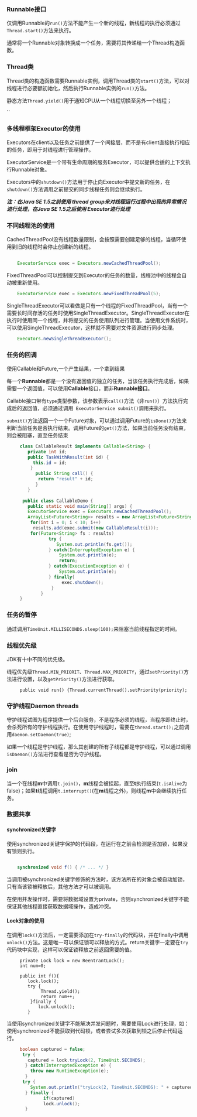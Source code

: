 ### Runnable接口

仅调用Runnable的`run()`方法不能产生一个新的线程，新线程的执行必须通过`Thread.start()`方法来执行。

通常将一个Runnable对象转换成一个任务，需要将其传递给一个Thread构造函数。

### Thread类

Thread类的构造函数需要Runnable实例，调用Thread类的`start()`方法，可以对线程进行必要额初始化，然后执行Runnable实例的`run()`方法。

静态方法`Thread.yield()`用于通知CPU从一个线程切换至另外一个线程；

``


### 多线程框架Executor的使用
Executors在client以及任务之前提供了一个间接层，而不是有client直接执行相应的任务，即用于对线程进行管理操作。

 ExecutorService是一个带有生命周期的服务Executor，可以提供合适的上下文执行Runnable对象。
 
 Executors中的`shutdown()`方法用于停止向Executor中提交新的任务，在`shutdown()`方法调用之前提交的同步线程任务则会继续执行。
 
 ***注：在Java SE 1.5之前使用 thread group来对线程运行过程中出现的异常情况进行处理，在Java SE 1.5之后使用 Executor进行处理***
 
 
 ### 不同线程池的使用

CachedThreadPool没有线程数量限制，会按照需要创建足够的线程，当循环使用到旧的线程时会停止创建新的线程。

 ```java
    
     ExecutorService exec = Executors.newCachedThreadPool();
 ```
 
 FixedThreadPool可以控制提交到Executor的任务的数量，线程池中的线程会自动被重新使用。
 
 ```java
     ExecutorService exec = Executors.newFixedThreadPool(5); 
 ```
 
 SingleThreadExecutor可以看做是只有一个线程的FixedThreadPool，当有一个需要长时间存活的任务时使用SingleThreadExecutor。SingleThreadExecutor在执行时使用同一个线程，并将提交的任务使用队列进行管理。当使用文件系统时，可以使用SingleThreadExecutor，这样就不需要对文件资源进行同步处理。
 
 ```java
     Executors.newSingleThreadExecutor(); 
 ```
 
 ### 任务的回调
 
使用Callable和Future,一个产生结果，一个拿到结果
 
每一个**Runnable**都是一个没有返回值的独立的任务，当该任务执行完成后，如果需要一个返回值，可以使用**Callable**接口，而非**Runnable接口**。

Callable接口带有`type`类型参数，该参数表示`call()`方法（非`run()`）方法执行完成后的返回值，必须通过调用` ExecutorService submit()`调用来执行。

`submit()`方法返回一个一个Future对象，可以通过调用Future的`isDone()`方法来判断当前任务是否执行结束。调用Future的`get()`方法，如果当前任务没有结束，则会被阻塞，直至任务结束

```java
     class CallableResult implements Callable<String> {   
        private int id;    
        public TaskWithResult(int id) {     
          this.id = id; 
         } 
           public String call() {    
            return "result" + id;  
           }
        }
        
      public class CallableDemo {   
        public static void main(String[] args) {   
        ExecutorService exec = Executors.newCachedThreadPool();                    
        ArrayList<Future<String>> results = new ArrayList<Future<String>>();               
         for(int i = 0; i < 10; i++)
          results.add(exec.submit(new CallableResult(i)));  
         for(Future<String> fs : results)     
                try {               
                   System.out.println(fs.get()); 
                } catch(InterruptedException e) {
                    System.out.println(e);         
                    return;      
                } catch(ExecutionException e) {     
                    System.out.println(e);      
                } finally{        
                     exec.shutdown(); 
                 } 
             } 
     }

```

### 任务的暂停

通过调用`TimeUnit.MILLISECONDS.sleep(100);`来阻塞当前线程指定的时间。


### 线程优先级
 
 JDK有十中不同的优先级。
 
 线程优先级`Thread.MIN_PRIORIT`、`Thread.MAX_PRIORITY`，通过`setPriority()`方法进行设置，以及`getPriority()`方法进行获取。

```
     public void run() {Thread.currentThread().setPriority(priority);
```


### 守护线程Daemon threads 

守护线程试图为程序提供一个后台服务，不是程序必须的线程，当程序即终止时，会杀死所有的守护线程执行。在使用守护线程时，需要在`thread.start();`之前调用`daemon.setDaemon(true)`;

如果一个线程是守护线程，那么其创建的所有子线程都是守护线程，可以通过调用`isDaemon()`方法进行查看是否为守护线程。


### join

当一个在线程**m**中调用`t.join()`，**m**线程会被挂起，直至**t**执行结束(`t.isAlive`为false)；如果**t**线程调用`t.interrupt()`(在**m**线程之外)，则线程**m**中会继续执行任务。

### 数据共享

#### synchronized关键字

使用synchronized关键字保护的代码段，在运行在之前会检测是否加锁，如果没有锁则执行。
```java

    synchronized void f() { /* ... */ }
```

当调用被synchronized关键字修饰的方法时，该方法所在的对象会被自动加锁，只有当该锁被释放后，其他方法才可以被调用。

在使用并发操作时，需要将数据域设置为private，否则synchronized关键字不能保证其他线程直接获取数据域操作，造成冲突。


#### Lock对象的使用

在调用`lock()`方法后，一定需要添加在`try-finally`的代码块，并在finally中调用`unlock()`方法。这是唯一可以保证锁可以释放的方式。return关键字一定要在`try`代码块中实现，这样可以保证锁释放之前返回需要的值。




```
     private Lock lock = new ReentrantLock();
     int num=0;
     
     public int f(){
        lock.lock();    
        try {       
             Thread.yield();   
             return num++;    
         }finally {      
            lock.unlock();  
        }   
```
当使用synchronized关键字不能解决并发问题时，需要使用Lock进行处理，如：使用synchronized不能获取到代码锁，或者尝试多次获取到锁之后停止代码运行。

```java
     boolean captured = false;    
      try {      
        captured = lock.tryLock(2, TimeUnit.SECONDS);   
       } catch(InterruptedException e) {      
         throw new RuntimeException(e);     
       } 
      try {       
         System.out.println("tryLock(2, TimeUnit.SECONDS): " + captured);    
       } finally {     
              if(captured)        
              lock.unlock();    
       }   

```



 
 